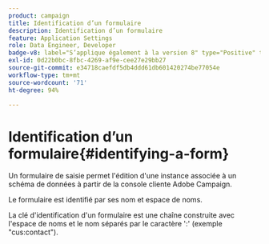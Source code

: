 ```yaml
---
product: campaign
title: Identification d’un formulaire
description: Identification d’un formulaire
feature: Application Settings
role: Data Engineer, Developer
badge-v8: label="S’applique également à la version 8" type="Positive" tooltip="S’applique également à Campaign v8"
exl-id: 0d22b0bc-8fbc-4269-af9e-cee27e29bb27
source-git-commit: e34718caefdf5db4ddd61db601420274be77054e
workflow-type: tm+mt
source-wordcount: '71'
ht-degree: 94%

---
```


# Identification d’un formulaire{#identifying-a-form}



Un formulaire de saisie permet l&#39;édition d&#39;une instance associée à un schéma de données à partir de la console cliente Adobe Campaign.

Le formulaire est identifié par ses nom et espace de noms.

La clé d&#39;identification d&#39;un formulaire est une chaîne construite avec l&#39;espace de noms et le nom séparés par le caractère &#39;:&#39; (exemple &quot;cus:contact&quot;).
